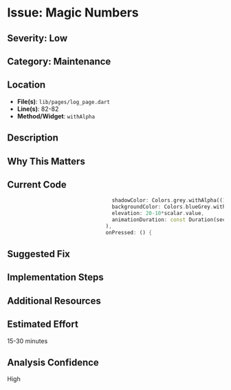 # Issue: Magic Numbers

## Severity: Low

## Category: Maintenance

## Location
- **File(s)**: `lib/pages/log_page.dart`
- **Line(s)**: 82-82
- **Method/Widget**: `withAlpha`

## Description


## Why This Matters


## Current Code
```dart
                                  shadowColor: Colors.grey.withAlpha((100+80*scalar.value).toInt()),
                                  backgroundColor: Colors.blueGrey.withAlpha(20),
                                  elevation: 20-10*scalar.value,
                                  animationDuration: const Duration(seconds: 1),
                                ),
                                onPressed: () {
```

## Suggested Fix


## Implementation Steps


## Additional Resources


## Estimated Effort
15-30 minutes

## Analysis Confidence
High
